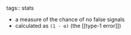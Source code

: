 tags:: stats

- a measure of the chance of no false signals
- calculated as `(1 - α)` (the [[type-1 error]])